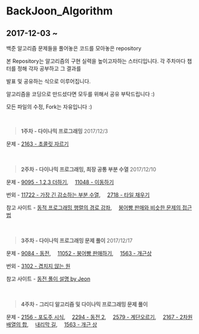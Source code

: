 # BackJoon_Algorithm

## 2017-12-03 ~

백준 알고리즘 문제들을 풀어놓은 코드를 모아놓은 repository

본 Repository는 알고리즘의 구현 실력을 높이고자하는 스터디입니다. 각 주차마다 챕터를 정해 각자 공부하고 그 결과를

발표 및 공유하는 식으로 이루어집니다.

알고리즘을 코딩으로 만드셨다면 모두를 위해서 공유 부탁드립니다 :)

모든 파일의 수정, Fork는 자유입니다 :)

<br>

>**1주차 - 다이나믹 프로그래밍** 2017/12/3

문제 - <a href="https://www.acmicpc.net/problem/2163" target="_blank">2163 - 초콜릿 자르기</a><br><br><br>

>**2주차 - 다이나믹 프로그래밍, 최장 공통 부분 수열** 2017/12/10

문제 - <a href="https://www.acmicpc.net/problem/9095" target="_blank">9095 - 1,2,3 더하기</a>,　 <a href="https://www.acmicpc.net/problem/11048" target="_blank">11048 - 이동하기</a>

번외 - <a href="https://www.acmicpc.net/problem/11722" target="_blank">11722 - 가장 긴 감소하는 부분 수열</a>,　 <a href="https://www.acmicpc.net/problem/2718" target="_blank">2718 - 타일 채우기</a>

참고 사이트 - <a href="https://www.youtube.com/watch?v=bXJAUe-U4Xk&feature-share" target="_blank">동적 프로그래밍 행렬의 경로 강좌</a>,　 <a href="http://wowrupi.tistory.com/6" target="_blank">붕어빵 판매와 비슷한 문제의 접근법</a>
<br><br><br>

>**3주차 - 다이나믹 프로그래밍 문제 풀이** 2017/12/17

문제 - <a href="https://www.acmicpc.net/problem/9084" target="_blank">9084 - 동전</a>,　 <a href="https://www.acmicpc.net/problem/11052" target="_blank">11052 - 붕어빵 판매하기</a>,　 <a href="https://www.acmicpc.net/problem/1563" target="_blank">1563 - 개근상</a>

번외 - <a href="https://www.acmicpc.net/problem/3102" target="_blank">3102 -  겹치지 않는 원</a>

참고 사이트 - <a href="https://youtu.be/UGIH0nX0jZg" target="_blank">동전 풀이 설명 by Jeon</a>
<br><br><br>


>**4주차 - 그리디 알고리즘 및 다이나믹 프로그래밍 문제 풀이**

문제 - <a href="https://www.acmicpc.net/problem/2156" target="_blank">2156 - 포도주 시식</a>,　 <a href="https://www.acmicpc.net/problem/2294" target="_blank">2294 - 동전 2</a>,　 <a href="https://www.acmicpc.net/problem/2579" target="_blank">2579 - 계단오르기</a>,　 <a href="https://www.acmicpc.net/problem/2167" target="_blank">2167 - 2차원 배열의 합</a>,　 <a href="" target="_blank">내리막 길</a>,　 <a href="https://www.acmicpc.net/problem/1563" target="_blank">1563 - 개근 상</a>
